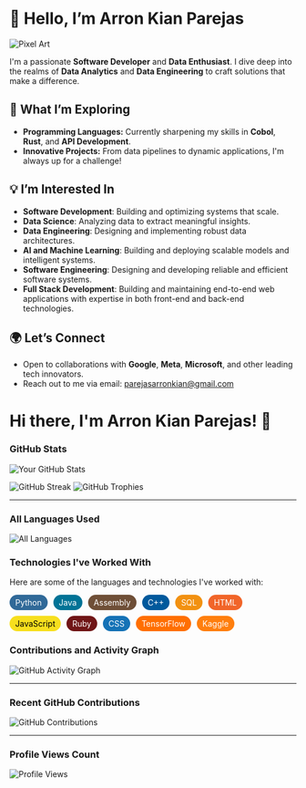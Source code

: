 # 👋 Hello, I’m Arron Kian Parejas

![Pixel Art](https://media4.giphy.com/media/v1.Y2lkPTc5MGI3NjExMGVoMnZ0YWt3eXJucjFiMzUwNmJ1ZWlkZTltd3Y2M2phaXVyZDA1MSZlcD12MV9pbnRlcm5hbF9naWZfYnlfaWQmY3Q9Zw/KWKsrHAJw4pdZwRRrU/giphy.webp)

I'm a passionate **Software Developer** and **Data Enthusiast**. I dive deep into the realms of **Data Analytics** and **Data Engineering** to craft solutions that make a difference.

## 🔭 What I’m Exploring
- **Programming Languages:** Currently sharpening my skills in **Cobol**, **Rust**, and **API Development**.
- **Innovative Projects:** From data pipelines to dynamic applications, I'm always up for a challenge!

## 💡 I’m Interested In
- **Software Development**: Building and optimizing systems that scale.
- **Data Science**: Analyzing data to extract meaningful insights.
- **Data Engineering**: Designing and implementing robust data architectures.
- **AI and Machine Learning**: Building and deploying scalable models and intelligent systems.
- **Software Engineering**: Designing and developing reliable and efficient software systems.
- **Full Stack Development**: Building and maintaining end-to-end web applications with expertise in both front-end and back-end technologies.

## 🌍 Let’s Connect
- Open to collaborations with **Google**, **Meta**, **Microsoft**, and other leading tech innovators.
- Reach out to me via email: [parejasarronkian@gmail.com](mailto:parejasarronkian@gmail.com)

# Hi there, I'm Arron Kian Parejas! 👋

### GitHub Stats

![Your GitHub Stats](https://github-readme-stats.vercel.app/api?username=darknecrocities&show_icons=true&theme=radical)

![GitHub Streak](https://streak-stats.demolab.com/?user=darknecrocities&theme=highcontrast)
![GitHub Trophies](https://github-profile-trophy.vercel.app/?username=darknecrocities&theme=onedark)

---
### All Languages Used

![All Languages](https://github-readme-stats.vercel.app/api/top-langs/?username=darknecrocities&layout=donut&theme=radical)

### Technologies I've Worked With

Here are some of the languages and technologies I've worked with:

<div style="display: flex; flex-wrap: wrap; gap: 10px;">
  <span style="background-color: #306998; color: white; padding: 5px 10px; border-radius: 15px;">Python</span>
  <span style="background-color: #007396; color: white; padding: 5px 10px; border-radius: 15px;">Java</span>
  <span style="background-color: #6F4F37; color: white; padding: 5px 10px; border-radius: 15px;">Assembly</span>
  <span style="background-color: #00599C; color: white; padding: 5px 10px; border-radius: 15px;">C++</span>
  <span style="background-color: #F29111; color: white; padding: 5px 10px; border-radius: 15px;">SQL</span>
  <span style="background-color: #F16529; color: white; padding: 5px 10px; border-radius: 15px;">HTML</span>
  <span style="background-color: #F7DF1E; color: black; padding: 5px 10px; border-radius: 15px;">JavaScript</span>
  <span style="background-color: #701516; color: white; padding: 5px 10px; border-radius: 15px;">Ruby</span>
  <span style="background-color: #1572B6; color: white; padding: 5px 10px; border-radius: 15px;">CSS</span>
  <span style="background-color: #FF6F00; color: white; padding: 5px 10px; border-radius: 15px;">TensorFlow</span>
  <span style="background-color: #FF7F0E; color: white; padding: 5px 10px; border-radius: 15px;">Kaggle</span>
</div>

### Contributions and Activity Graph

![GitHub Activity Graph](https://github-readme-activity-graph.vercel.app/graph?username=darknecrocities&theme=react-dark&hide_border=true)

---

### Recent GitHub Contributions

![GitHub Contributions](https://github-contributor-stats.vercel.app/api?username=darknecrocities&theme=dark)

---

### Profile Views Count

![Profile Views](https://komarev.com/ghpvc/?username=darknecrocities&color=brightgreen)

